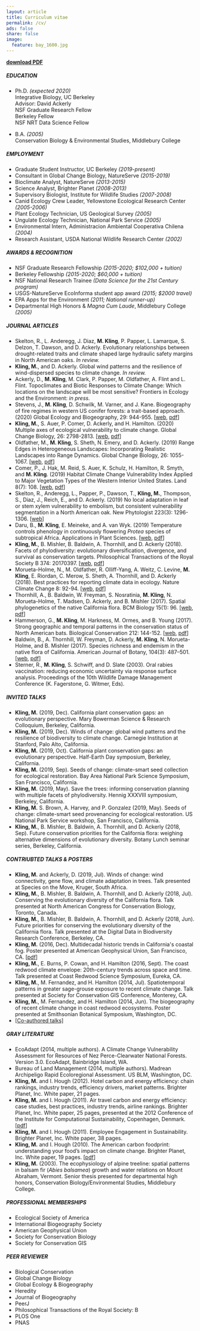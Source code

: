 ```yaml
---
layout: article
title: Curriculum vitae
permalink: /cv/
ads: false
share: false
image:
  feature: bay_1600.jpg
---
```




**[download PDF](/assets/cv.pdf)**



##### EDUCATION
* Ph.D. *(expected 2020)*<br>
Integrative Biology, UC Berkeley<br>
Advisor: David Ackerly<br>
NSF Graduate Research Fellow<br>
Berkeley Fellow<br>
NSF NRT Data Science Fellow

* B.A. *(2005)*<br>
Conservation Biology & Environmental Studies, Middlebury College

##### EMPLOYMENT
* Graduate Student Instructor, UC Berkeley *(2019-present)* 
* Consultant in Global Change Biology, NatureServe *(2015-2019)* 
* Bioclimate Analyst, NatureServe *(2013-2015)*
* Science Analyst, Brighter Planet *(2008-2013)*
* Supervisory Biologist, Institute for Wildlife Studies *(2007-2008)*
* Canid Ecology Crew Leader, Yellowstone Ecological Research Center *(2005-2006)*
* Plant Ecology Technician, US Geological Survey *(2005)*
* Ungulate Ecology Technician, National Park Service *(2005)* 
* Environmental Intern, Administracion Ambiental Cooperativa Chilena *(2004)*
* Research Assistant, USDA National Wildlife Research Center *(2002)*

##### AWARDS & RECOGNITION
* NSF Graduate Research Fellowship *(2015-2020; $102,000 + tuition)*
* Berkeley Fellowship *(2015-2020; $60,000 + tuition)*
* NSF National Research Trainee *(Data Science for the 21st Century program)*
* USGS-NatureServe EcoInforma student app award *(2015; $2000 travel)*
* EPA Apps for the Environment *(2011; National runner-up)*
* Departmental High Honors & *Magna Cum Laude*, Middlebury College *(2005)*

##### JOURNAL ARTICLES
* Skelton, R., L. Anderegg, J. Diaz, **M. Kling**, P. Papper, L. Lamarque, S. Delzon, T. Dawson, and D. Ackerly. Evolutionary relationships between drought-related traits and climate shaped large hydraulic safety margins in North American oaks. *In review.*
* **Kling, M.**, and D. Ackerly. Global wind patterns and the resilience of wind-dispersed species to climate change. *In review.*
* Ackerly, D., **M. Kling**, M. Clark, P. Papper, M. Oldfather, A. Flint and L. Flint. Topoclimates and Biotic Responses to Climate Change: Which locations on the landscape will be most sensitive? Frontiers in Ecology and the Environment: *in press.*
* Stevens, J., **M. Kling**, D. Schwilk, M. Varner, and J. Kane. Biogeography of fire regimes in western US conifer forests: a trait-based approach. (2020) Global Ecology and Biogeography, 29: 944-955. [[web](https://onlinelibrary.wiley.com/doi/full/10.1111/geb.13079), [pdf](/assets/Stevens_et_al_2020.pdf)]
* **Kling, M.**, S. Auer, P. Comer, D. Ackerly, and H. Hamilton. (2020) Multiple axes of ecological vulnerability to climate change. Global Change Biology, 26: 2798-2813. [[web](https://doi.org/10.1111/gcb.15008), [pdf](/assets/Kling_et_al_2020.pdf)]
* Oldfather, M., **M. Kling**, S. Sheth, N. Emery, and D. Ackerly. (2019) Range Edges in Heterogeneous Landscapes: Incorporating Realistic Landscapes into Range Dynamics. Global Change Biology, 26: 1055-1067. [[web](https://doi.org/10.1111/gcb.14897), [pdf](/assets/Oldfather_et_al_2019.pdf)]
* Comer, P., J. Hak, M. Reid, S. Auer, K. Schulz, H. Hamilton, R. Smyth, and **M. Kling**. (2019) Habitat Climate Change Vulnerability Index Applied to Major Vegetation Types of the Western Interior United States. Land 8(7): 108. [[web](https://doi.org/10.3390/land8070108), [pdf](/assets/Comer_et_al_Land_2019.pdf)]
* Skelton, R., Anderegg, L., Papper, P., Dawson, T., **Kling, M.**, Thompson, S., Diaz, J., Reich, E., and D. Ackerly. (2019) No local adaptation in leaf or stem xylem vulnerability to embolism, but consistent vulnerability segmentation in a North American oak. New Phytologist 223(3): 1296-1306. [[web](https://doi.org/10.1111/nph.15886)]
* Daru, B., **M. Kling**, E. Meineke, and A. van Wyk. (2019) Temperature controls phenology in continuously flowering *Protea* species of subtropical Africa. Applications in Plant Sciences. [[web](https://bsapubs.onlinelibrary.wiley.com/doi/full/10.1002/aps3.1232), [pdf](/assets/Daru_et_al-2019-Applications_in_Plant_Sciences.pdf)]
* **Kling, M.**, B. Mishler, B. Baldwin, A. Thornhill, and D. Ackerly (2018). Facets of phylodiversity: evolutionary diversification, divergence, and survival as conservation targets. Philosophical Transactions of the Royal Society B 374: 20170397. [[web](http://dx.doi.org/10.1098/rstb.2017.0397), [pdf](/assets/Kling_et_al_2018_PhilTransB.pdf)]
* Morueta-Holme, N., M. Oldfather, R. Olliff-Yang, A. Weitz, C. Levine, **M. Kling**, E. Riordan, C. Merow, S. Sheth, A. Thornhill, and D. Ackerly (2018). Best practices for reporting climate data in ecology. Nature Climate Change 8: 92-94.   [[web](https://www.nature.com/articles/s41558-017-0060-2), [pdf](/assets/Morueta-Holme_et_al_NCC_2018.pdf)]
* Thornhill, A., B. Baldwin, W. Freyman, S. Nosratinia, **M. Kling**, N. Morueta-Holme, T. Madsen, D. Ackerly, and B. Mishler (2017). Spatial phylogenetics of the native California flora. BCM Biology 15(1): 96.   [[web](https://bmcbiol.biomedcentral.com/articles/10.1186/s12915-017-0435-x), [pdf](/assets/Thornhill_et_al_BCMB_2017.pdf)]
* Hammerson, G., **M. Kling**, M. Harkness, M. Ormes, and B. Young (2017). Strong geographic and temporal patterns in the conservation status of North American bats. Biological Conservation 212: 144-152.   [[web](https://doi.org/10.1016/j.biocon.2017.05.025), [pdf](/assets/Hammerson_et_al_BiolCons_2017.pdf)]
* Baldwin, B., A. Thornhill, W. Freyman, D. Ackerly, **M. Kling**, N. Morueta-Holme, and B. Mishler (2017). Species richness and endemism in the native flora of California. American Journal of Botany, 104(3): 487–501.   [[web](http://www.amjbot.org/content/104/3/487.full), [pdf](/assets/Baldwin_et_al_AJB_2017.pdf)]
* Sterner, R., **M. Kling**, S. Schwiff, and D. Slate (2003). Oral rabies vaccination: reducing economic uncertainty via response surface analysis. Proceedings of the 10th Wildlife Damage Management Conference (K. Fagerstone, G. Witmer, Eds).

##### INVITED TALKS
* **Kling, M.** (2019, Dec). California plant conservation gaps: an evolutionary perspective. Mary Bowerman Science & Research Colloquium, Berkeley, California.
* **Kling, M.** (2019, Dec). Winds of change: global wind patterns and the resilience of biodiversity to climate change. Carnegie Institution at Stanford, Palo Alto, California.
* **Kling, M.** (2019, Oct). California plant conservation gaps: an evolutionary perspective. Half-Earth Day symposium, Berkeley, California.
* **Kling, M.** (2019, Sep). Seeds of change: climate-smart seed collection for ecological restoration. Bay Area National Park Science Symposium, San Francisco, California.
* **Kling, M.** (2019, May). Save the trees: informing conservation planning with multiple facets of phylodiversity. Hennig XXXVIII symposium, Berkeley, California.
* **Kling, M.** S. Brown, A. Harvey, and P. Gonzalez (2019, May). Seeds of change: climate-smart seed provenancing for ecological restoration. US National Park Service workshop, San Francisco, California.
* **Kling, M.**, B. Mishler, B. Baldwin, A. Thornhill, and D. Ackerly (2018, Sep). Future conservation priorities for the California flora: weighing alternative dimensions of evolutionary diversity. Botany Lunch seminar series, Berkeley, California.

##### CONTRIUBTED TALKS & POSTERS
* **Kling, M.** and Ackerly, D. (2019, Jul). Winds of change: wind connectivity, gene flow, and climate adaptation in trees. Talk presented at Species on the Move, Kruger, South Africa.
* **Kling, M.**, B. Mishler, B. Baldwin, A. Thornhill, and D. Ackerly (2018, Jul). Conserving the evolutionary diversity of the California flora. Talk presented at North American Congress for Conservation Biology, Toronto, Canada.
* **Kling, M.**, B. Mishler, B. Baldwin, A. Thornhill, and D. Ackerly (2018, Jun). Future priorities for conserving the evolutionary diversity of the California flora. Talk presented at  the Digital Data in Biodiversity Research Conference, Berkeley, CA.
* **Kling, M.** (2016, Dec). Multidecadal historic trends in California's coastal fog. Poster presented at American Geophysical Union, San Francisco, CA. [[pdf](/assets/agu_fog_poster.pdf)]
* **Kling, M.**, E. Burns, P. Cowan, and H. Hamilton (2016, Sept). The coast redwood climate envelope: 20th-century trends across space and time. Talk presented at Coast Redwood Science Symposium, Eureka, CA.
* **Kling, M.**, M. Fernandez, and H. Hamilton (2014, Jul). Spatiotemporal patterns in greater sage-grouse exposure to recent climate change. Talk presented at Society for Conservation GIS Conference, Monterey, CA.
* **Kling, M.**, M. Fernandez, and H. Hamilton (2014, Jun).  The biogeography of recent climate change in coast redwood ecosystems. Poster presented at Smithsonian Botanical Symposium, Washington, DC.
* [[Co-authored talks]](/cv_extra.md)

##### GRAY LITERATURE
* EcoAdapt (2014, multiple authors). A Climate Change Vulnerability Assessment for Resources of Nez Perce-Clearwater National Forests. Version 3.0. EcoAdapt, Bainbridge Island, WA.
* Bureau of Land Management (2014, multiple authors). Madrean Archipeligo Rapid Ecoloregional Assessment. US BLM, Washington, DC.
* **Kling, M.** and I. Hough (2012). Hotel carbon and energy efficiency: chain rankings, industry trends, efficiency drivers, market patterns. Brighter Planet, Inc. White paper, 21 pages.
* **Kling, M.** and I. Hough (2011). Air travel carbon and energy efficiency: case studies, best practices, industry trends, airline rankings. Brighter Planet, Inc. White paper, 25 pages, presented at the 2012 Conference of the Institute for Computational Sustainability, Copenhagen, Denmark.  [[pdf](/assets/aviation_emissions.pdf)]
* **Kling, M.** and I. Hough (2011). Employee Engagement in Sustainability. Brighter Planet, Inc. White paper, 38 pages.
* **Kling, M.** and I. Hough (2010).  The American carbon foodprint: understanding your food’s impact on climate change. Brighter Planet, Inc. White paper, 19 pages.   [[pdf](/assets/carbon_foodprint.pdf)]
* **Kling, M.** (2003).  The ecophysiology of alpine treeline: spatial patterns in balsam fir (*Abies balsamea*) growth and water relations on Mount Abraham, Vermont. Senior thesis presented for departmental high honors, Conservation Biology/Environmental Studies, Middlebury College.

##### PROFESSIONAL MEMBERSHIPS
* Ecological Society of America
* International Biogeography Society
* American Geophysical Union
* Society for Conservation Biology
* Society for Conservation GIS

##### PEER REVIEWER
* Biological Conservation
* Global Change Biology
* Global Ecology & Biogeography
* Heredity
* Journal of Biogeography
* PeerJ
* Philosophical Transactions of the Royal Society: B
* PLOS One
* PNAS